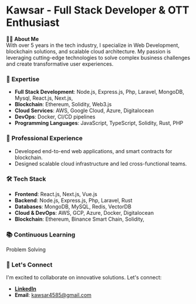 # Kawsar - Full Stack Developer & OTT Enthusiast

👨‍💻 **About Me**  
With over 5 years in the tech industry, I specialize in Web Development, blockchain solutions, and scalable cloud architecture. My passion is leveraging cutting-edge technologies to solve complex business challenges and create transformative user experiences.

### 🚀 **Expertise**
- **Full Stack Development**: Node.js, Express.js, Php, Laravel, MongoDB, Mysql, React.js, Next.js,
- **Blockchain**: Ethereum, Solidity, Web3.js
- **Cloud Services**: AWS, Google Cloud, Azure, Digitalocean
- **DevOps**: Docker, CI/CD pipelines
- **Programming Languages**: JavaScript, TypeScript, Solidity, Rust, PHP

### 💼 **Professional Experience**
- Developed end-to-end web applications, and smart contracts for blockchain.
- Designed scalable cloud infrastructure and led cross-functional teams.
  
### 🛠️ **Tech Stack**
- **Frontend**: React.js, Next.js, Vue.js
- **Backend**: Node.js, Express.js, Php, Laravel, Rust
- **Databases**: MongoDB, MySQL, Redis, VectorDB
- **Cloud & DevOps**: AWS, GCP, Azure, Docker, Digitalocean
- **Blockchain**: Ethereum, Binance Smart Chain, Solidity,

### 📚 **Continuous Learning**
Problem Solving

### 🤝 **Let's Connect**
I'm excited to collaborate on innovative solutions. Let's connect:
- **[LinkedIn](https://www.linkedin.com/in/kawsar-ali-8b53a520b/)**
- **Email**: kawsar4585@gmail.com
